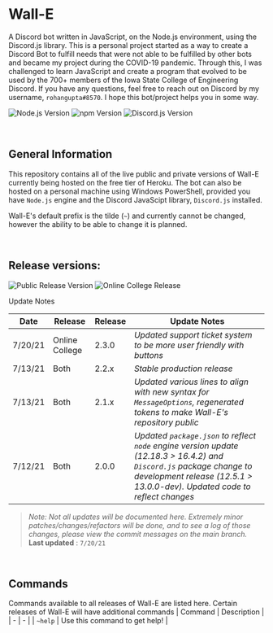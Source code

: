 # Wall-E
A Discord bot written in JavaScript, on the Node.js environment, using the Discord.js library. This is a personal project started as a way to create a Discord Bot to fulfill needs that were not able to be fulfilled by other bots and became my project during the COVID-19 pandemic. Through this, I was challenged to learn JavaScript and create a program that evolved to be used by the 700+ members of the Iowa State College of Engineering Discord. If you have any questions, feel free to reach out on Discord by my username, `rohangupta#8570`. I hope this bot/project helps you in some way.

![Node.js Version](https://img.shields.io/badge/Node.js-v._16.4.2-lightblue) ![npm Version](https://img.shields.io/badge/npm-v._6.14.6-lightblue) ![Discord.js Version](https://img.shields.io/badge/Discord.js-v._13.0.0--dev-lightblue)

<br/>

## General Information
This repository contains all of the live public and private versions of Wall-E currently being hosted on the free tier of Heroku. The bot can also be hosted on a personal machine using Windows PowerShell, provided you have `Node.js` engine and the Discord JavaScipt library, `Discord.js` installed.

Wall-E's default prefix is the tilde (`~`) and currently cannot be changed, however the ability to be able to change it is planned.

<br/>

## Release versions:
![Public Release Version](https://img.shields.io/badge/Public_Release-v._2.2.9-lightgreen) ![Online College Release](https://img.shields.io/badge/Online_College_Release-v._2.3.0-lightgreen)


Update Notes

| Date | Release | Release | Update Notes |
| - | - | - | - |
| 7/20/21 | Online College | 2.3.0 | *Updated support ticket system to be more user friendly with buttons* |
| 7/13/21 | Both | 2.2.x | *Stable production release* |
| 7/13/21 | Both | 2.1.x | *Updated various lines to align with new syntax for `MessageOptions`, regenerated tokens to make Wall-E's repository public* |
| 7/12/21 | Both | 2.0.0 | *Updated `package.json` to reflect `node` engine version update (12.18.3 > 16.4.2) and `Discord.js` package change to development release (12.5.1 > 13.0.0-dev). Updated code to reflect changes*  |

>*Note: Not all updates will be documented here. Extremely minor patches/changes/refactors will be done, and to see a log of those changes, please view the commit messages on the main branch.*\
> **Last updated** : `7/20/21`

<br/>

## Commands
Commands available to all releases of Wall-E are listed here. Certain releases of Wall-E will have additional commands
| Command | Description |
| - | - |
| `~help` | Use this command to get help! |
